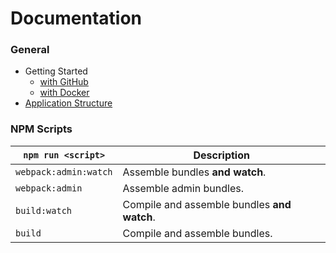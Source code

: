 # Documentation

### General

- Getting Started
  - [with GitHub](./getting-started.md)
  - [with Docker](./getting-started-docker.md)
- [Application Structure](./structure.md)

### NPM Scripts

| `npm run <script>`    | Description                                 |
| --------------------- | ------------------------------------------- |
| `webpack:admin:watch` | Assemble bundles **and watch**.             |
| `webpack:admin`       | Assemble admin bundles.                     |
| `build:watch`         | Compile and assemble bundles **and watch**. |
| `build`               | Compile and assemble bundles.               |

